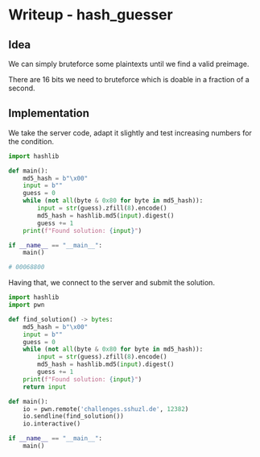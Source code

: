 # Writeup - hash_guesser

## Idea

We can simply bruteforce some plaintexts until we find a valid preimage.

There are 16 bits we need to bruteforce which is doable in a fraction of a second.

## Implementation

We take the server code, adapt it slightly and test increasing numbers for the condition.

```python
import hashlib

def main():
    md5_hash = b"\x00"
    input = b""
    guess = 0
    while (not all(byte & 0x80 for byte in md5_hash)):
        input = str(guess).zfill(8).encode()
        md5_hash = hashlib.md5(input).digest()
        guess += 1
    print(f"Found solution: {input}")

if __name__ == "__main__":
    main()

# 00068800
```

Having that, we connect to the server and submit the solution.

```python
import hashlib
import pwn

def find_solution() -> bytes:
    md5_hash = b"\x00"
    input = b""
    guess = 0
    while (not all(byte & 0x80 for byte in md5_hash)):
        input = str(guess).zfill(8).encode()
        md5_hash = hashlib.md5(input).digest()
        guess += 1
    print(f"Found solution: {input}")
    return input

def main():
    io = pwn.remote('challenges.sshuzl.de', 12382)
    io.sendline(find_solution())
    io.interactive()

if __name__ == "__main__":
    main()
```

